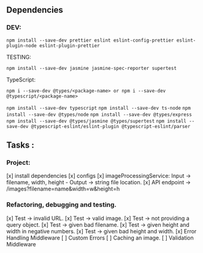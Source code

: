 ## Dependencies

### DEV:

`npm install --save-dev prettier eslint eslint-config-prettier eslint-plugin-node eslint-plugin-prettier`

TESTING:

`npm install --save-dev jasmine jasmine-spec-reporter supertest`

TypeScript:

`npm i --save-dev @types/<package-name> or npm i --save-dev @typescript/<package-name>`

`npm install --save-dev typescript`
`npm install --save-dev ts-node`
`npm install --save-dev @types/node`
`npm install --save-dev @types/express`
`npm install --save-dev @types/jasmine @types/supertest`
`npm install --save-dev @typescript-eslint/eslint-plugin @typescript-eslint/parser`

## Tasks :

### Project:

[x] install dependencies
[x] configs
[x] imageProcessingService: Input -> filename, width, height - Output -> string file location.
[x] API endpoint -> /images?filename=name&width=w&height=h

### Refactoring, debugging and testing.

[x] Test -> invalid URL.
[x] Test -> valid image.
[x] Test -> not providing a query object.
[x] Test -> given bad filename.
[x] Test -> given height and width in negative numbers.
[x] Test -> given bad height and width.
[x] Error Handling Middleware
[ ] Custom Errors
[ ] Caching an image.
[ ] Validation Middleware

